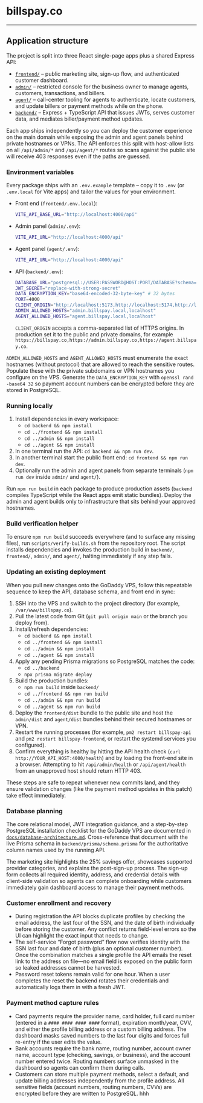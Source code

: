 # billspay.co


---

## Application structure

The project is split into three React single-page apps plus a shared Express API:

* [`frontend/`](frontend/) – public marketing site, sign-up flow, and authenticated customer dashboard.
* [`admin/`](admin/) – restricted console for the business owner to manage agents, customers, transactions, and billers.
* [`agent/`](agent/) – call-center tooling for agents to authenticate, locate customers, and update billers or payment methods while on the phone.
* [`backend/`](backend/) – Express + TypeScript API that issues JWTs, serves customer data, and mediates biller/payment method updates.

Each app ships independently so you can deploy the customer experience on the main domain while exposing the admin and agent panels behind private hostnames or VPNs. The API enforces this split with host-allow lists on all `/api/admin/*` and `/api/agent/*` routes so scans against the public site will receive 403 responses even if the paths are guessed.

### Environment variables

Every package ships with an `.env.example` template – copy it to `.env` (or `.env.local` for Vite apps) and tailor the values for your environment.

* Front end (`frontend/.env.local`):
  ```bash
  VITE_API_BASE_URL="http://localhost:4000/api"
  ```

* Admin panel (`admin/.env`):
  ```bash
  VITE_API_URL="http://localhost:4000/api"
  ```

* Agent panel (`agent/.env`):
  ```bash
  VITE_API_URL="http://localhost:4000/api"
  ```

* API (`backend/.env`):
  ```bash
  DATABASE_URL="postgresql://USER:PASSWORD@HOST:PORT/DATABASE?schema=public"
  JWT_SECRET="replace-with-strong-secret"
  DATA_ENCRYPTION_KEY="base64-encoded-32-byte-key" # 32 bytes
  PORT=4000
  CLIENT_ORIGIN="http://localhost:5173,http://localhost:5174,http://localhost:5175"
  ADMIN_ALLOWED_HOSTS="admin.billspay.local,localhost"
  AGENT_ALLOWED_HOSTS="agent.billspay.local,localhost"
  ```

  `CLIENT_ORIGIN` accepts a comma-separated list of HTTPS origins. In production set it to the public and private domains, for example `https://billspay.co,https://admin.billspay.co,https://agent.billspay.co`.

`ADMIN_ALLOWED_HOSTS` and `AGENT_ALLOWED_HOSTS` must enumerate the exact hostnames (without protocol) that are allowed to reach the sensitive routes. Populate these with the private subdomains or VPN hostnames you configure on the VPS. Generate the `DATA_ENCRYPTION_KEY` with `openssl rand -base64 32` so payment account numbers can be encrypted before they are stored in PostgreSQL.

### Running locally

1. Install dependencies in every workspace:
   * `cd backend && npm install`
   * `cd ../frontend && npm install`
   * `cd ../admin && npm install`
   * `cd ../agent && npm install`
2. In one terminal run the API: `cd backend && npm run dev`.
3. In another terminal start the public front end: `cd frontend && npm run dev`.
4. Optionally run the admin and agent panels from separate terminals (`npm run dev` inside `admin/` and `agent/`).

Run `npm run build` in each package to produce production assets (`backend` compiles TypeScript while the React apps emit static bundles). Deploy the admin and agent builds only to infrastructure that sits behind your approved hostnames.

### Build verification helper

To ensure `npm run build` succeeds everywhere (and to surface any missing files), run `scripts/verify-builds.sh` from the repository root. The script installs dependencies and invokes the production build in `backend/`, `frontend/`, `admin/`, and `agent/`, halting immediately if any step fails.

### Updating an existing deployment

When you pull new changes onto the GoDaddy VPS, follow this repeatable sequence to keep the API, database schema, and front end in sync:

1. SSH into the VPS and switch to the project directory (for example, `/var/www/billspay.co`).
2. Pull the latest code from Git (`git pull origin main` or the branch you deploy from).
3. Install/refresh dependencies:
   * `cd backend && npm install`
   * `cd ../frontend && npm install`
   * `cd ../admin && npm install`
   * `cd ../agent && npm install`
4. Apply any pending Prisma migrations so PostgreSQL matches the code:
   * `cd ../backend`
   * `npx prisma migrate deploy`
5. Build the production bundles:
   * `npm run build` inside `backend/`
   * `cd ../frontend && npm run build`
   * `cd ../admin && npm run build`
   * `cd ../agent && npm run build`
6. Deploy the `frontend/dist` bundle to the public site and host the `admin/dist` and `agent/dist` bundles behind their secured hostnames or VPN.
7. Restart the running processes (for example, `pm2 restart billspay-api` and `pm2 restart billspay-frontend`, or restart the systemd services you configured).
8. Confirm everything is healthy by hitting the API health check (`curl http://YOUR_API_HOST:4000/health`) and by loading the front-end site in a browser. Attempting to hit `/api/admin/health` or `/api/agent/health` from an unapproved host should return HTTP 403.

These steps are safe to repeat whenever new commits land, and they ensure validation changes (like the payment method updates in this patch) take effect immediately.

### Database planning

The core relational model, JWT integration guidance, and a step-by-step PostgreSQL installation checklist for the GoDaddy VPS are documented in [`docs/database-architecture.md`](docs/database-architecture.md). Cross-reference that document with the live Prisma schema in `backend/prisma/schema.prisma` for the authoritative column names used by the running API.

The marketing site highlights the 25% savings offer, showcases supported provider categories, and explains the post-sign-up process. The sign-up form collects all required identity, address, and credential details with client-side validation so agents can complete onboarding while customers immediately gain dashboard access to manage their payment methods.

### Customer enrollment and recovery

* During registration the API blocks duplicate profiles by checking the email address, the last four of the SSN, and the date of birth individually before storing the customer. Any conflict returns field-level errors so the UI can highlight the exact input that needs to change.
* The self-service “Forgot password” flow now verifies identity with the SSN last four and date of birth (plus an optional customer number). Once the combination matches a single profile the API emails the reset link to the address on file—no email field is exposed on the public form so leaked addresses cannot be harvested.
* Password reset tokens remain valid for one hour. When a user completes the reset the backend rotates their credentials and automatically logs them in with a fresh JWT.

### Payment method capture rules

* Card payments require the provider name, card holder, full card number (entered in a `#### #### #### ####` format), expiration month/year, CVV, and either the profile billing address or a custom billing address. The dashboard masks saved numbers to the last four digits and forces full re-entry if the user edits the value.
* Bank accounts require the bank name, routing number, account owner name, account type (checking, savings, or business), and the account number entered twice. Routing numbers surface unmasked in the dashboard so agents can confirm them during calls.
* Customers can store multiple payment methods, select a default, and update billing addresses independently from the profile address. All sensitive fields (account numbers, routing numbers, CVVs) are encrypted before they are written to PostgreSQL.
hhh
